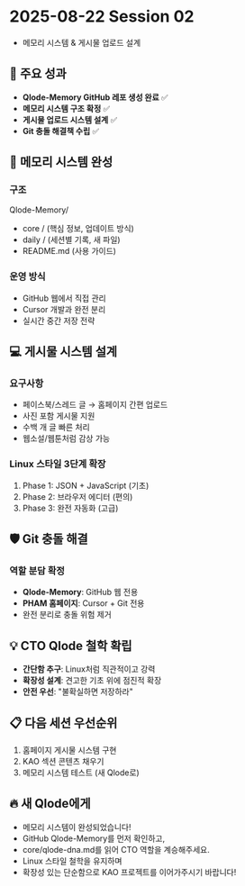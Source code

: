 # 2025-08-22 Session 02
 - 메모리 시스템 & 게시물 업로드 설계

## 🎯 주요 성과
- **Qlode-Memory GitHub 레포 생성 완료** ✅
- **메모리 시스템 구조 확정** ✅
- **게시물 업로드 시스템 설계** ✅
- **Git 충돌 해결책 수립** ✅

## 🧠 메모리 시스템 완성 

### 구조
Qlode-Memory/ 
- core / (핵심 정보, 업데이트 방식)
- daily / (세션별 기록, 새 파일)
- README.md (사용 가이드)

### 운영 방식
- GitHub 웹에서 직접 관리
- Cursor 개발과 완전 분리
- 실시간 중간 저장 전략

## 💻 게시물 시스템 설계
### 요구사항
- 페이스북/스레드 글 → 홈페이지 간편 업로드
- 사진 포함 게시물 지원
- 수백 개 글 빠른 처리
- 웹소설/웹툰처럼 감상 가능

### Linux 스타일 3단계 확장
1. Phase 1: JSON + JavaScript (기초)
2. Phase 2: 브라우저 에디터 (편의)  
3. Phase 3: 완전 자동화 (고급)

## 🛡️ Git 충돌 해결
### 역할 분담 확정
- **Qlode-Memory**: GitHub 웹 전용
- **PHAM 홈페이지**: Cursor + Git 전용
- 완전 분리로 충돌 위험 제거

## 💡 CTO Qlode 철학 확립
- **간단함 추구**: Linux처럼 직관적이고 강력
- **확장성 설계**: 견고한 기초 위에 점진적 확장
- **안전 우선**: "불확실하면 저장하라"

## 📋 다음 세션 우선순위
1. 홈페이지 게시물 시스템 구현
2. KAO 섹션 콘텐츠 채우기  
3. 메모리 시스템 테스트 (새 Qlode로)

## 🔥 새 Qlode에게
- 메모리 시스템이 완성되었습니다!   
- GitHub Qlode-Memory를 먼저 확인하고,   
- core/qlode-dna.md를 읽어 CTO 역할을 계승해주세요.   
- Linux 스타일 철학을 유지하며   
- 확장성 있는 단순함으로 KAO 프로젝트를 이어가주시기 바랍니다!  
